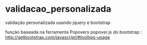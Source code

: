 # validacao_personalizada
validação personalizada usando jquery e bootstrap

função baseada na ferramenta Popovers popover.js do bootstrap : http://getbootstrap.com/javascript/#tooltips-usage
